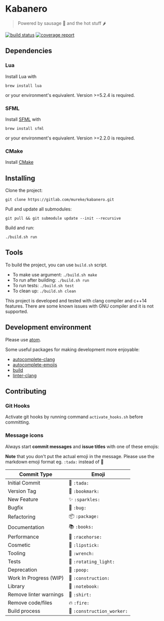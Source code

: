 # Kabanero

> Powered by sausage 🌭 and the hot stuff 🌶

[![build status](https://gitlab.com/mureke/kabanero/badges/master/build.svg)](https://gitlab.com/mureke/kabanero/commits/master)
[![coverage report](https://gitlab.com/mureke/kabanero/badges/master/coverage.svg)](https://gitlab.com/mureke/kabanero/commits/master)

## Dependencies

### Lua

Install Lua with

```
brew install lua
```

or your environment's equivalent.
Version >=5.2.4 is required.

### SFML

Install [SFML](http://www.sfml-dev.org/) with

```
brew install sfml
```

or your environment's equivalent.
Version >=2.2.0 is required.

### CMake

Install [CMake](https://cmake.org/)

## Installing

Clone the project:

```
git clone https://gitlab.com/mureke/kabanero.git
```

Pull and update all submodules:

```
git pull && git submodule update --init --recursive
```

Build and run:

```
./build.sh run
```

## Tools

To build the project, you can use `build.sh` script.

*   To make use argument: `./build.sh make`
*   To run after building: `./build.sh run`
*   To run tests: `./build.sh test`
*   To clean up: `./build.sh clean`

This project is developed and tested with clang compiler and c++14 features. There are some known issues with GNU compiler and it is not supported.

## Development environment

Please use [atom](https://atom.io/).

Some useful packages for making development more enjoyable:

*   [autocomplete-clang](https://atom.io/packages/autocomplete-clang)
*   [autocomplete-emojis](https://atom.io/packages/autocomplete-emojis)
*   [build](https://atom.io/packages/build)
*   [linter-clang](https://atom.io/packages/linter-clang)


## Contributing

### Git Hooks

Activate git hooks by running command `activate_hooks.sh` before committing.

### Message icons

Always start **commit messages** and **issue titles** with one of these emojis:

**Note** that you don't put the actual emoji in the message.
Please use the markdown emoji format eg. `:tada:` instead of 🎉

Commit Type             | Emoji
----------------------- | -------------------
Initial Commit          | 🎉  `:tada:`
Version Tag             | 🔖  `:bookmark:`
New Feature             | ✨  `:sparkles:`
Bugfix                  | 🐛  `:bug:`
Refactoring             | 📦  `:package:`
Documentation           | 📚  `:books:`
Performance             | 🐎  `:racehorse:`
Cosmetic                | 💄  `:lipstick:`
Tooling                 | 🔧  `:wrench:`
Tests                   | 🚨  `:rotating_light:`
Deprecation             | 💩  `:poop:`
Work In Progress (WIP)  | 🚧  `:construction:`
Library                 | 📓  `:notebook:`
Remove linter warnings  | 👕  `:shirt:`
Remove code/files       | 🔥  `:fire:`
Build process           | 👷  `:construction_worker:`
